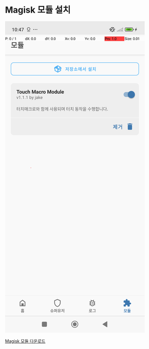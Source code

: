 # Magisk 모듈 설치

![Magisk 모듈 설치](assets/magisk_module.png)

[Magisk 모듈 다운로드](assets/TouchMacro_MagiskModule.zip)
